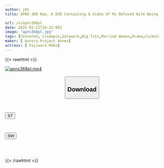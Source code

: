 ```yaml
---
author: j91
title: APNS-368 Now, A DVD Containing A Video Of My Beloved Wife Being Gang-raped, Who Has Disappeared, Has Been Sent To Me... A Tragic Case Of A Pregnant Woman Who Was Taken By A Cuckold And Ended Up Pregnant By A Man. Maho Fujiwara, A Busty Wife Who Became Addicted To Cock And Fell Into Lust.

url: /v/apns368pl
date: 2025-03-21T16:22:00Z
image: "apns368pl.jpg"
tags: [Censored, Creampie,Solowork,Big Tits,Married Woman,Drama,Cuckold]
maker: [ Aurora Project Annex]
actress: [ Fujiwara Maho]
---
```



{{< rawhtml >}}

<div class="video" data-videoid="paBrqZdxK3TxOX">
    <a href="javascript:;">
        <img src="/v/apns368pl/apns368pl.jpg" width="WIDTH" height="HEIGHT" alt="apns368pl.mp4" loading="lazy">
    </a>
</div>

<script type="text/javascript" src="https://j91.asia/asset/on-demand-st.js"></script>

<br>
  <link rel="stylesheet" href="https://j91.asia/asset/bs5.css">
  
  <center>
  <button class="btn btn-primary" type="button" data-bs-toggle="collapse" data-bs-target=".multi-collapse" aria-expanded="false" aria-controls="multiCollapseExample1 multiCollapseExample2"><h2>Download</h2></button></center>
</p>
<div class="row">
  <div class="col">
    <div class="collapse multi-collapse" id="multiCollapseExample1">
      <div class="card card-body">
	      	      <br>
<div class="buttons">  
<p><a href="/v/apns368pl/st.html" target="_blank"><button class="btn-hover color-3"><i class="fa fa-download"></i> ST</button></a></p></div>
    </div>
  </div>
</div>
  <div class="col">
    <div class="collapse multi-collapse" id="multiCollapseExample2">
      <div class="card card-body">
	      <br>
<div class="buttons">
<p><a href="/v/apns368pl/sw.html" target="_blank"><button class="btn-hover color-2"><i class="fa fa-download"></i> SW</button></a></p></div>
<br><br>
      </div>
    </div>
  </div>
</div>

{{< /rawhtml >}}